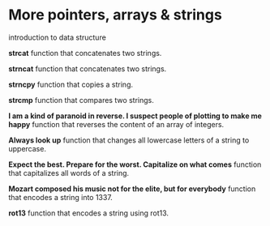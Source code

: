 # More pointers, arrays & strings
introduction to data structure

**strcat**  function that concatenates two strings.

**strncat** function that concatenates two strings.

**strncpy**  function that copies a string.

**strcmp** function that compares two strings.

**I am a kind of paranoid in reverse. I suspect people of plotting to make me happy**  function that reverses the content of an array of integers.

**Always look up** function that changes all lowercase letters of a string to uppercase.

**Expect the best. Prepare for the worst. Capitalize on what comes** function that capitalizes all words of a string.

**Mozart composed his music not for the elite, but for everybody** function that encodes a string into 1337.

**rot13** function that encodes a string using rot13.

